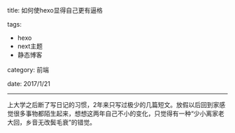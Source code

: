 title: 如何使hexo显得自己更有逼格

tags: 

- hexo
- next主题
- 静态博客

category: 前端

date: 2017/1/21

---



​	上大学之后断了写日记的习惯，2年来只写过极少的几篇短文。放假以后回到家感觉很多事物都陌生起来，想想这两年自己不小的变化，只觉得有一种“少小离家老大回，乡音无改鬓毛衰”的错觉。
